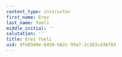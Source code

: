 ```yaml
---
content_type: instructor
first_name: Erez
last_name: Yoeli
middle_initial: ''
salutation: ''
title: Erez Yoeli
uid: 9fe0340e-b450-b82c-95e7-2c283cd36783
---
```

